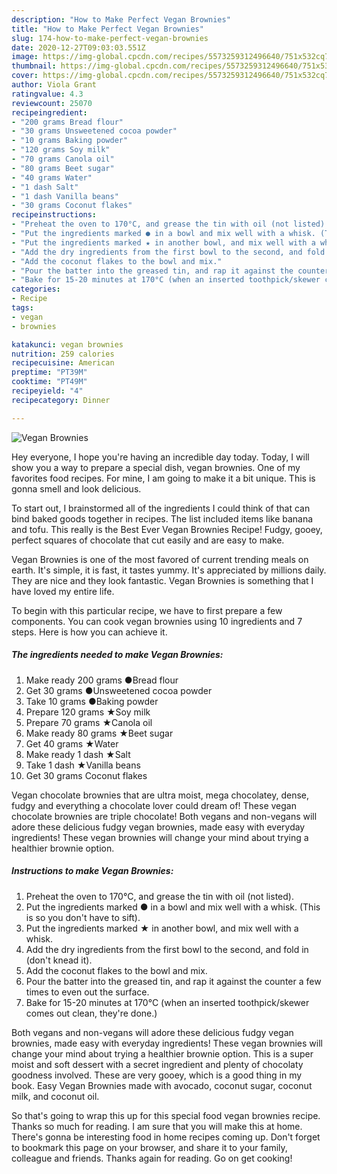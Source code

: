 ```yaml
---
description: "How to Make Perfect Vegan Brownies"
title: "How to Make Perfect Vegan Brownies"
slug: 174-how-to-make-perfect-vegan-brownies
date: 2020-12-27T09:03:03.551Z
image: https://img-global.cpcdn.com/recipes/5573259312496640/751x532cq70/vegan-brownies-recipe-main-photo.jpg
thumbnail: https://img-global.cpcdn.com/recipes/5573259312496640/751x532cq70/vegan-brownies-recipe-main-photo.jpg
cover: https://img-global.cpcdn.com/recipes/5573259312496640/751x532cq70/vegan-brownies-recipe-main-photo.jpg
author: Viola Grant
ratingvalue: 4.3
reviewcount: 25070
recipeingredient:
- "200 grams Bread flour"
- "30 grams Unsweetened cocoa powder"
- "10 grams Baking powder"
- "120 grams Soy milk"
- "70 grams Canola oil"
- "80 grams Beet sugar"
- "40 grams Water"
- "1 dash Salt"
- "1 dash Vanilla beans"
- "30 grams Coconut flakes"
recipeinstructions:
- "Preheat the oven to 170°C, and grease the tin with oil (not listed)."
- "Put the ingredients marked ● in a bowl and mix well with a whisk. (This is so you don&#39;t have to sift)."
- "Put the ingredients marked ★ in another bowl, and mix well with a whisk."
- "Add the dry ingredients from the first bowl to the second, and fold in (don&#39;t knead it)."
- "Add the coconut flakes to the bowl and mix."
- "Pour the batter into the greased tin, and rap it against the counter a few times to even out the surface."
- "Bake for 15-20 minutes at 170°C (when an inserted toothpick/skewer comes out clean, they&#39;re done.)"
categories:
- Recipe
tags:
- vegan
- brownies

katakunci: vegan brownies 
nutrition: 259 calories
recipecuisine: American
preptime: "PT39M"
cooktime: "PT49M"
recipeyield: "4"
recipecategory: Dinner

---
```



![Vegan Brownies](https://img-global.cpcdn.com/recipes/5573259312496640/751x532cq70/vegan-brownies-recipe-main-photo.jpg)

Hey everyone, I hope you're having an incredible day today. Today, I will show you a way to prepare a special dish, vegan brownies. One of my favorites food recipes. For mine, I am going to make it a bit unique. This is gonna smell and look delicious.

To start out, I brainstormed all of the ingredients I could think of that can bind baked goods together in recipes. The list included items like banana and tofu. This really is the Best Ever Vegan Brownies Recipe! Fudgy, gooey, perfect squares of chocolate that cut easily and are easy to make.

Vegan Brownies is one of the most favored of current trending meals on earth. It's simple, it is fast, it tastes yummy. It's appreciated by millions daily. They are nice and they look fantastic. Vegan Brownies is something that I have loved my entire life.


To begin with this particular recipe, we have to first prepare a few components. You can cook vegan brownies using 10 ingredients and 7 steps. Here is how you can achieve it.

<!--inarticleads1-->

##### The ingredients needed to make Vegan Brownies:

1. Make ready 200 grams ●Bread flour
1. Get 30 grams ●Unsweetened cocoa powder
1. Take 10 grams ●Baking powder
1. Prepare 120 grams ★Soy milk
1. Prepare 70 grams ★Canola oil
1. Make ready 80 grams ★Beet sugar
1. Get 40 grams ★Water
1. Make ready 1 dash ★Salt
1. Take 1 dash ★Vanilla beans
1. Get 30 grams Coconut flakes


Vegan chocolate brownies that are ultra moist, mega chocolatey, dense, fudgy and everything a chocolate lover could dream of! These vegan chocolate brownies are triple chocolate! Both vegans and non-vegans will adore these delicious fudgy vegan brownies, made easy with everyday ingredients! These vegan brownies will change your mind about trying a healthier brownie option. 

<!--inarticleads2-->

##### Instructions to make Vegan Brownies:

1. Preheat the oven to 170°C, and grease the tin with oil (not listed).
1. Put the ingredients marked ● in a bowl and mix well with a whisk. (This is so you don&#39;t have to sift).
1. Put the ingredients marked ★ in another bowl, and mix well with a whisk.
1. Add the dry ingredients from the first bowl to the second, and fold in (don&#39;t knead it).
1. Add the coconut flakes to the bowl and mix.
1. Pour the batter into the greased tin, and rap it against the counter a few times to even out the surface.
1. Bake for 15-20 minutes at 170°C (when an inserted toothpick/skewer comes out clean, they&#39;re done.)


Both vegans and non-vegans will adore these delicious fudgy vegan brownies, made easy with everyday ingredients! These vegan brownies will change your mind about trying a healthier brownie option. This is a super moist and soft dessert with a secret ingredient and plenty of chocolaty goodness involved. These are very gooey, which is a good thing in my book. Easy Vegan Brownies made with avocado, coconut sugar, coconut milk, and coconut oil. 

So that's going to wrap this up for this special food vegan brownies recipe. Thanks so much for reading. I am sure that you will make this at home. There's gonna be interesting food in home recipes coming up. Don't forget to bookmark this page on your browser, and share it to your family, colleague and friends. Thanks again for reading. Go on get cooking!
